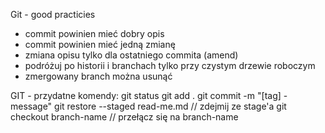 Git - good practicies
* commit powinien mieć dobry opis
* commit powinien mieć jedną zmianę
* zmiana opisu tylko dla ostatniego commita (amend)
* podróżuj po historii i branchach tylko przy czystym drzewie roboczym
* zmergowany branch można usunąć




GIT - przydatne komendy:
git status
git add .
git commit -m "[tag] - message"
git restore --staged read-me.md // zdejmij ze stage'a
git checkout branch-name // przełącz się na branch-name